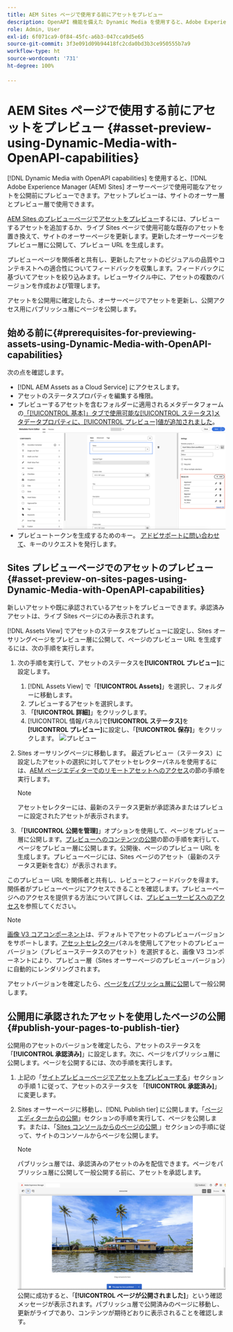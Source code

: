 ```yaml
---
title: AEM Sites ページで使用する前にアセットをプレビュー
description: OpenAPI 機能を備えた Dynamic Media を使用すると、Adobe Experience Manager（AEM）Sites プレビューページでアセットをプレビューできます。このアセットプレビューを使用すると、オーサーページ（更新されたアセットを含む）を公開して一般公開する前に、ユーザーと関係者がアセットの更新内容を確認および検証できます。
role: Admin, User
exl-id: 6f071ca9-0f84-45fc-a6b3-047cca9d5e65
source-git-commit: 3f3e091d09b94418fc2cda0bd3b3ce950555b7a9
workflow-type: ht
source-wordcount: '731'
ht-degree: 100%

---
```



# AEM Sites ページで使用する前にアセットをプレビュー {#asset-preview-using-Dynamic-Media-with-OpenAPI-capabilities}

[!DNL Dynamic Media with OpenAPI capabilities] を使用すると、[!DNL Adobe Experience Manager (AEM) Sites] オーサーページで使用可能なアセットを公開前にプレビューできます。アセットプレビューは、サイトのオーサー層とプレビュー層で使用できます。

[AEM Sites のプレビューページでアセットをプレビュー](#asset-preview-on-sites-pages-using-Dynamic-Media-with-OpenAPI-capabilities)するには、プレビューするアセットを追加するか、ライブ Sites ページで使用可能な既存のアセットを置き換えて、サイトのオーサーページを更新します。更新したオーサーページをプレビュー層に公開して、プレビュー URL を生成します。

プレビューページを関係者と共有し、更新したアセットのビジュアルの品質やコンテキストへの適合性についてフィードバックを収集します。フィードバックに基づいてアセットを絞り込みます。レビューサイクル中に、アセットの複数のバージョンを作成および管理します。

アセットを公開用に確定したら、オーサーページでアセットを更新し、公開アクセス用にパブリッシュ層にページを公開します。

## 始める前に{#prerequisites-for-previewing-assets-using-Dynamic-Media-with-OpenAPI-capabilities}

次の点を確認します。

* [!DNL AEM Assets as a Cloud Service] にアクセスします。
* アセットのステータスプロパティを編集する権限。
* プレビューするアセットを含むフォルダーに適用されるメタデータフォームの[「[!UICONTROL 基本]」タブで使用可能な[!UICONTROL ステータス]メタデータプロパティに、[!UICONTROL プレビュー]値が追加されました](/help/assets/metadata-assets-view.md#edit-metadata-forms)。
  ![プレビューオプションを追加](/help/assets/assets/metedata-form-preview.png)
* プレビュートークンを生成するためのキー。 [アドビサポートに問い合わせて](https://helpx.adobe.com/jp/contact.html)、キーのリクエストを発行します。

## Sites プレビューページでのアセットのプレビュー {#asset-preview-on-sites-pages-using-Dynamic-Media-with-OpenAPI-capabilities}

新しいアセットや既に承認されているアセットをプレビューできます。承認済みアセットは、ライブ Sites ページにのみ表示されます。

[!DNL Assets View] でアセットのステータスをプレビューに設定し、Sites オーサリングページをプレビュー層に公開して、ページのプレビュー URL を生成するには、次の手順を実行します。

1. 次の手順を実行して、アセットのステータスを&#x200B;**[!UICONTROL プレビュー]**&#x200B;に設定します。

   1. [!DNL Assets View] で「**[!UICONTROL Assets]**」を選択し、フォルダーに移動します。
   1. プレビューするアセットを選択します。
   1. 「**[!UICONTROL 詳細]**」をクリックします。
   1. [!UICONTROL 情報パネル]で&#x200B;**[!UICONTROL ステータス]**&#x200B;を&#x200B;**[!UICONTROL プレビュー]**&#x200B;に設定し、「**[!UICONTROL 保存]**」をクリックします。
      ![プレビュー](/help/assets/assets/preview-boat-at-bay.png)

1. Sites オーサリングページに移動します。 最近プレビュー（ステータス）に設定したアセットの選択に対してアセットセレクターパネルを使用するには、[AEM ページエディターでのリモートアセットへのアクセス](/help/assets/integrate-remote-approved-assets-with-sites.md#access-remote-assets-in-aem-page-editor)の節の手順を実行します。

   >[!NOTE]
   >
   > アセットセレクターには、最新のステータス更新が承認済みまたはプレビューに設定されたアセットが表示されます。

1. 「**[!UICONTROL 公開を管理]**」オプションを使用して、ページをプレビュー層に公開します。[プレビューへのコンテンツの公開](https://experienceleague.adobe.com/ja/docs/experience-manager-cloud-service/content/sites/authoring/sites-console/previewing-content)の節の手順を実行して、ページをプレビュー層に公開します。公開後、ページのプレビュー URL を生成します。プレビューページには、Sites ページのアセット（最新のステータス更新を含む）が表示されます。

このプレビュー URL を関係者と共有し、レビューとフィードバックを得ます。関係者がプレビューページにアクセスできることを確認します。プレビューページへのアクセスを提供する方法について詳しくは、[プレビューサービスへのアクセス](https://experienceleague.adobe.com/ja/docs/experience-manager-cloud-service/content/implementing/using-cloud-manager/manage-environments#access-preview-service)を参照してください。

>[!NOTE]
>
>[画像 V3 コアコンポーネント](https://experienceleague.adobe.com/ja/docs/experience-manager-core-components/using/wcm-components/image#version-and-compatibility)は、デフォルトでアセットのプレビューバージョンをサポートします。[アセットセレクター](https://experienceleague.adobe.com/ja/docs/experience-manager-cloud-service/content/assets/manage/asset-selector/asset-selector-upload)パネルを使用してアセットのプレビューバージョン（プレビューステータスのアセット）を選択すると、画像 V3 コンポーネントにより、プレビュー層（Sites オーサーページのプレビューバージョン）に自動的にレンダリングされます。

アセットバージョンを確定したら、[ページをパブリッシュ層に公開](#publish-your-pages-to-publish-tier)して一般公開します。

## 公開用に承認されたアセットを使用したページの公開{#publish-your-pages-to-publish-tier}

公開用のアセットのバージョンを確定したら、アセットのステータスを「**[!UICONTROL 承認済み]**」に設定します。次に、ページをパブリッシュ層に公開します。ページを公開するには、次の手順を実行します。

1. 上記の「[サイトプレビューページでアセットをプレビューする](#asset-preview-on-sites-pages-using-Dynamic-Media-with-OpenAPI-capabilities)」セクションの手順 1 に従って、アセットのステータスを 「**[!UICONTROL 承認済み]**」に変更します。
1. Sites オーサーページに移動し、[!DNL Publish tier] に公開します。「[ページエディターからの公開](https://experienceleague.adobe.com/ja/docs/experience-manager-cloud-service/content/sites/authoring/page-editor/publishing#publishing-from-the-page-editor)」セクションの手順を実行して、ページを公開します。または、「[Sites コンソールからのページの公開 ](https://experienceleague.adobe.com/ja/docs/experience-manager-cloud-service/content/sites/authoring/sites-console/publishing-pages#publishing-from-the-sites-console)」セクションの手順に従って、サイトのコンソールからページを公開します。

   >[!NOTE]
   >
   > パブリッシュ層では、承認済みのアセットのみを配信できます。ページをパブリッシュ層に公開して一般公開する前に、アセットを承認します。

   ![ページが公開されました](/help/assets/assets/the-page-has-been-publushed.png)
公開に成功すると、「**[!UICONTROL ページが公開されました]**」という確認メッセージが表示されます。パブリッシュ層で公開済みのページに移動し、更新がライブであり、コンテンツが期待どおりに表示されることを確認します。
